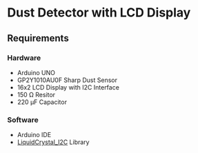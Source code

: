 # Dust Detector with LCD Display

## Requirements
### Hardware
* Arduino UNO
* GP2Y1010AU0F Sharp Dust Sensor
* 16x2 LCD Display with I2C Interface
* 150 Ω Resitor
* 220 μF Capacitor

### Software
* Arduino IDE
* [LiquidCrystal_I2C](https://github.com/johnrickman/LiquidCrystal_I2C) Library
